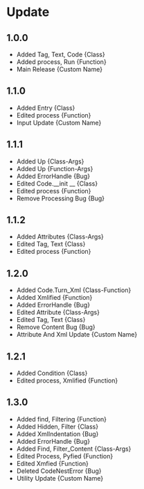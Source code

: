 # Update
## 1.0.0
- Added Tag, Text, Code {Class}
- Added process, Run {Function}
- Main Release {Custom Name}

## 1.1.0
- Added Entry {Class}
- Edited process {Function}
- Input Update {Custom Name}

## 1.1.1
- Added Up {Class-Args}
- Added Up {Function-Args}
- Added ErrorHandle {Bug}
- Edited Code.__init __ {Class}
- Edited process {Function}
- Remove Processing Bug {Bug}

## 1.1.2
- Added Attributes {Class-Args}
- Edited Tag, Text {Class}
- Edited process {Function}

## 1.2.0
- Added Code.Turn_Xml {Class-Function}
- Added Xmlified {Function}
- Added ErrorHandle {Bug}
- Edited Attribute {Class-Args}
- Edited Tag, Text {Class}
- Remove Content Bug {Bug}
- Attribute And Xml Update {Custom Name}

## 1.2.1
- Added Condition {Class}
- Edited process, Xmlified {Function}

## 1.3.0
- Added find, Filtering {Function}
- Added Hidden, Filter {Class}
- Added XmlIndentation {Bug}
- Added ErrorHandle {Bug}
- Added Find, Filter_Content {Class-Args}
- Edited Process, Pyfied {Function}
- Edited Xmfied {Function}
- Deleted CodeNestError {Bug}
- Utility Update {Custom Name}


